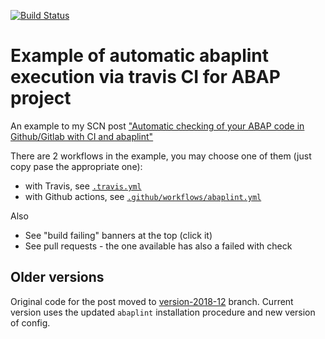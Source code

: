 [![Build Status](https://travis-ci.org/sbcgua/abaplinted_sample.svg?branch=master)](https://travis-ci.org/sbcgua/abaplinted_sample)

# Example of automatic abaplint execution via travis CI for ABAP project

An example to my SCN post ["Automatic checking of your ABAP code in Github/Gitlab with CI and abaplint"](https://blogs.sap.com/2018/12/25/automatic-checking-of-your-abap-code-in-githubgitlab-with-ci-and-abaplint
)


There are 2 workflows in the example, you may choose one of them (just copy pase the appropriate one):
- with Travis, see [`.travis.yml`](.travis.yml)
- with Github actions, see [`.github/workflows/abaplint.yml`](.github/workflows/abaplint.yml)

Also

- See "build failing" banners at the top (click it)
- See pull requests - the one available has also a failed with check

## Older versions

Original code for the post moved to [version-2018-12](https://github.com/sbcgua/abaplinted_sample/tree/version-2018-12) branch. Current version uses the updated `abaplint` installation procedure and new version of config.
